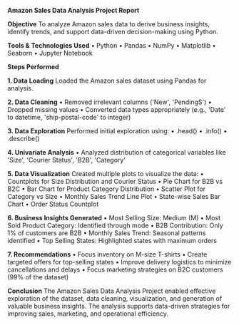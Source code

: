 **Amazon Sales Data Analysis Project Report**

**Objective**
To analyze Amazon sales data to derive business insights, identify trends, and support
data-driven decision-making using Python.

**Tools & Technologies Used**
• Python
• Pandas
• NumPy
• Matplotlib
• Seaborn
• Jupyter Notebook

**Steps Performed**

**1. Data Loading**
Loaded the Amazon sales dataset using Pandas for analysis.

**2. Data Cleaning**
• Removed irrelevant columns ('New', 'PendingS')
• Dropped missing values
• Converted data types appropriately (e.g., 'Date' to datetime, 'ship-postal-code' to
integer)

**3. Data Exploration**
Performed initial exploration using:
• .head()
• .info()
• .describe()

**4. Univariate Analysis**
• Analyzed distribution of categorical variables like 'Size', 'Courier Status', 'B2B',
'Category'

**5. Data Visualization**
Created multiple plots to visualize the data:
• Countplots for Size Distribution and Courier Status
• Pie Chart for B2B vs B2C
• Bar Chart for Product Category Distribution
• Scatter Plot for Category vs Size
• Monthly Sales Trend Line Plot
• State-wise Sales Bar Chart
• Order Status Countplot

**6. Business Insights Generated**
• Most Selling Size: Medium (M)
• Most Sold Product Category: Identified through mode
• B2B Contribution: Only 1% of customers are B2B
• Monthly Sales Trend: Seasonal patterns identified
• Top Selling States: Highlighted states with maximum orders

**7. Recommendations**
• Focus inventory on M-size T-shirts
• Create targeted offers for top-selling states
• Improve delivery logistics to minimize cancellations and delays
• Focus marketing strategies on B2C customers (99% of the dataset)

**Conclusion**
The Amazon Sales Data Analysis Project enabled effective exploration of the dataset,
data cleaning, visualization, and generation of valuable business insights. The analysis
supports data-driven strategies for improving sales, marketing, and operational
efficiency.
